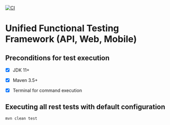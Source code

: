 [![CI](https://github.com/dtopuzov/wst112023/actions/workflows/ci.yml/badge.svg)](https://github.com/dtopuzov/wst112023/actions/workflows/ci.yml)

# Unified Functional Testing Framework (API, Web, Mobile)

## Preconditions for test execution
- [x] JDK 11+
- [x] Maven 3.5+
- [x] Terminal for command execution


## Executing all rest tests with default configuration
```shell
mvn clean test
```
